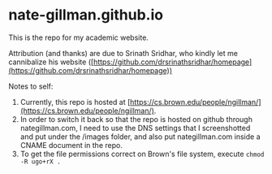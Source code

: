 # nate-gillman.github.io

This is the repo for my academic website. 

Attribution (and thanks) are due to Srinath Sridhar, who kindly let me cannibalize his website ([https://github.com/drsrinathsridhar/homepage](https://github.com/drsrinathsridhar/homepage))

Notes to self: 

1. Currently, this repo is hosted at [https://cs.brown.edu/people/ngillman/](https://cs.brown.edu/people/ngillman/).
2. In order to switch it back so that the repo is hosted on github through nategillman.com, I need to use the DNS settings that I screenshotted and put under the /images folder, and also put nategillman.com inside a CNAME document in the repo.
3. To get the file permissions correct on Brown's file system, execute ```chmod -R ugo+rX .```
